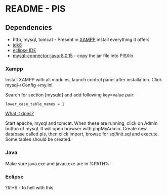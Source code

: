 # README - PIS

## Dependencies

 * http, mysql, tomcat - Present in [XAMPP](https://www.apachefriends.org/index.html) install everything it offers
 * [jdk8](https://www.oracle.com/technetwork/java/javase/downloads/jdk8-downloads-2133151.html)
 * [eclipse IDE](https://www.eclipse.org/downloads/packages/)
 * [mysql-connector-java-8.0.15](https://dev.mysql.com/downloads/connector/j/8.0.html) - copy the jar file into PIS/lib

### Xampp

Install XAMPP with all modules, launch control panel after installation. Click mysql->Config->my.ini.

Search for section [mysqld] and add following key=value pair:

```
lower_case_table_names = 1
```

[What it does?](https://dba.stackexchange.com/questions/59407/how-to-make-mysql-table-name-case-insensitive-in-ubuntu/69330)

Start apache, mysql and tomcat. When these are running, click on Admin button of mysql. It will open browser with phpMyAdmin. Create new database called pis, then click import, browse for sql/init.sql and execute. Some tables should be created.

### Java

Make sure java.exe and javac.exe are in %PATH%.

### Eclipse

?#!*$ - to hell with this